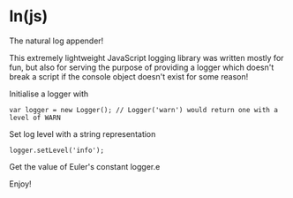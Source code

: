 # ln(js)
The natural log appender!

This extremely lightweight JavaScript logging library was written mostly for fun, but also for serving the purpose of providing a logger which doesn't break a script if the console object doesn't exist for some reason!

Initialise a logger with

    var logger = new Logger(); // Logger('warn') would return one with a level of WARN

Set log level with a string representation

    logger.setLevel('info');

Get the value of Euler's constant
    logger.e


Enjoy!
